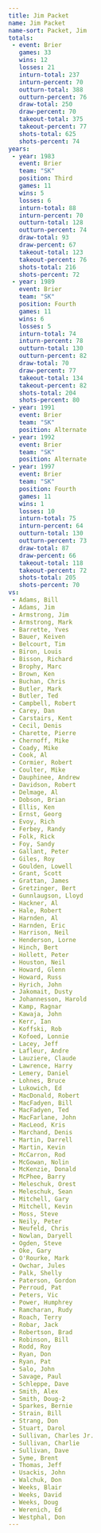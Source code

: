 ```yaml
---
title: Jim Packet
name: Jim Packet
name-sort: Packet, Jim
totals:
 - event: Brier
   games: 33
   wins: 12
   losses: 21
   inturn-total: 237
   inturn-percent: 70
   outturn-total: 388
   outturn-percent: 76
   draw-total: 250
   draw-percent: 70
   takeout-total: 375
   takeout-percent: 77
   shots-total: 625
   shots-percent: 74
years:
 - year: 1983
   event: Brier
   team: "SK"
   position: Third
   games: 11
   wins: 5
   losses: 6
   inturn-total: 88
   inturn-percent: 70
   outturn-total: 128
   outturn-percent: 74
   draw-total: 93
   draw-percent: 67
   takeout-total: 123
   takeout-percent: 76
   shots-total: 216
   shots-percent: 72
 - year: 1989
   event: Brier
   team: "SK"
   position: Fourth
   games: 11
   wins: 6
   losses: 5
   inturn-total: 74
   inturn-percent: 78
   outturn-total: 130
   outturn-percent: 82
   draw-total: 70
   draw-percent: 77
   takeout-total: 134
   takeout-percent: 82
   shots-total: 204
   shots-percent: 80
 - year: 1991
   event: Brier
   team: "SK"
   position: Alternate
 - year: 1992
   event: Brier
   team: "SK"
   position: Alternate
 - year: 1997
   event: Brier
   team: "SK"
   position: Fourth
   games: 11
   wins: 1
   losses: 10
   inturn-total: 75
   inturn-percent: 64
   outturn-total: 130
   outturn-percent: 73
   draw-total: 87
   draw-percent: 66
   takeout-total: 118
   takeout-percent: 72
   shots-total: 205
   shots-percent: 70
vs:
 - Adams, Bill
 - Adams, Jim
 - Armstrong, Jim
 - Armstrong, Mark
 - Barrette, Yves
 - Bauer, Keiven
 - Belcourt, Tim
 - Biron, Louis
 - Bisson, Richard
 - Brophy, Marc
 - Brown, Ken
 - Buchan, Chris
 - Butler, Mark
 - Butler, Ted
 - Campbell, Robert
 - Carey, Dan
 - Carstairs, Kent
 - Cecil, Denis
 - Charette, Pierre
 - Chernoff, Mike
 - Coady, Mike
 - Cook, Al
 - Cormier, Robert
 - Coulter, Mike
 - Dauphinee, Andrew
 - Davidson, Robert
 - Delmage, Al
 - Dobson, Brian
 - Ellis, Ken
 - Ernst, Georg
 - Evoy, Rich
 - Ferbey, Randy
 - Folk, Rick
 - Foy, Sandy
 - Gallant, Peter
 - Giles, Roy
 - Goulden, Lowell
 - Grant, Scott
 - Grattan, James
 - Gretzinger, Bert
 - Gunnlaugson, Lloyd
 - Hackner, Al
 - Hale, Robert
 - Harnden, Al
 - Harnden, Eric
 - Harrison, Neil
 - Henderson, Lorne
 - Hinch, Bert
 - Hollett, Peter
 - Houston, Neil
 - Howard, Glenn
 - Howard, Russ
 - Hyrich, John
 - Jakomait, Dusty
 - Johannesson, Harold
 - Kamp, Ragnar
 - Kawaja, John
 - Kerr, Ian
 - Koffski, Rob
 - Kofoed, Lonnie
 - Lacey, Jeff
 - Lafleur, Andre
 - Lauziere, Claude
 - Lawrence, Harry
 - Lemery, Daniel
 - Lohnes, Bruce
 - Lukowich, Ed
 - MacDonald, Robert
 - MacFadyen, Bill
 - MacFadyen, Ted
 - MacFarlane, John
 - MacLeod, Kris
 - Marchand, Denis
 - Martin, Darrell
 - Martin, Kevin
 - McCarron, Rod
 - McGowan, Nolin
 - McKenzie, Donald
 - McPhee, Barry
 - Meleschuk, Orest
 - Meleschuk, Sean
 - Mitchell, Gary
 - Mitchell, Kevin
 - Moss, Steve
 - Neily, Peter
 - Neufeld, Chris
 - Nowlan, Daryell
 - Ogden, Steve
 - Oke, Gary
 - O'Rourke, Mark
 - Owchar, Jules
 - Palk, Shelly
 - Paterson, Gordon
 - Perroud, Pat
 - Peters, Vic
 - Power, Humphrey
 - Ramcharan, Rudy
 - Roach, Terry
 - Robar, Jack
 - Robertson, Brad
 - Robinson, Bill
 - Rodd, Roy
 - Ryan, Don
 - Ryan, Pat
 - Salo, John
 - Savage, Paul
 - Schleppe, Dave
 - Smith, Alex
 - Smith, Doug-2
 - Sparkes, Bernie
 - Strain, Bill
 - Strang, Don
 - Stuart, Darol
 - Sullivan, Charles Jr.
 - Sullivan, Charlie
 - Sullivan, Dave
 - Syme, Brent
 - Thomas, Jeff
 - Usackis, John
 - Walchuk, Don
 - Weeks, Blair
 - Weeks, David
 - Weeks, Doug
 - Werenich, Ed
 - Westphal, Don
---
```

